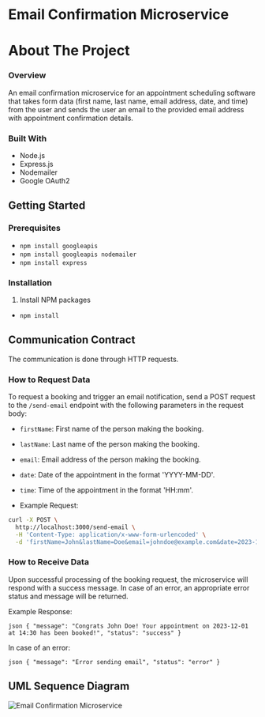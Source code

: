 # Email Confirmation Microservice

# About The Project

### Overview
An email confirmation microservice for an appointment scheduling software that takes form data (first name, last name, email address, date, and time) from the user and sends the user an email to the provided email address with appointment confirmation details.

### Built With
   - Node.js
   - Express.js
   - Nodemailer
   - Google OAuth2

## Getting Started

### Prerequisites
- `npm install googleapis`
- `npm install googleapis nodemailer`
- `npm install express`

### Installation
1. Install NPM packages
- `npm install`

## Communication Contract

The communication is done through HTTP requests.

### How to Request Data
To request a booking and trigger an email notification, send a POST request to the `/send-email` endpoint with the following parameters in the request body:

- `firstName`: First name of the person making the booking.
- `lastName`: Last name of the person making the booking.
- `email`: Email address of the person making the booking.
- `date`: Date of the appointment in the format 'YYYY-MM-DD'.
- `time`: Time of the appointment in the format 'HH:mm'.

- Example Request:

```bash
curl -X POST \
  http://localhost:3000/send-email \
  -H 'Content-Type: application/x-www-form-urlencoded' \
  -d 'firstName=John&lastName=Doe&email=johndoe@example.com&date=2023-12-01&time=14:30'
```

### How to Receive Data
Upon successful processing of the booking request, the microservice will respond with a success message. In case of an error, an appropriate error status and message will be returned.

Example Response:

`json
{
  "message": "Congrats John Doe! Your appointment on 2023-12-01 at 14:30 has been booked!",
  "status": "success"
}`

In case of an error:

`json
{
  "message": "Error sending email",
  "status": "error"
}`

## UML Sequence Diagram

![Email Confirmation Microservice](https://github.com/camacluc/CS361-Project/assets/114314487/0944e148-f214-42d6-86eb-97ffdf1865c4)



